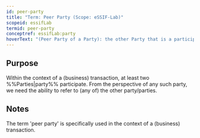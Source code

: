 ```yaml
---
id: peer-party
title: "Term: Peer Party (Scope: eSSIF-Lab)"
scopeid: essifLab
termid: peer-party
conceptref: essifLab:party
hoverText: "(Peer Party of a Party): the other Party that is a participant in a transaction of that Party."
---
```


## Purpose
<!--State the purpose(s) for which it is necessary (or at least: desirable) to define <New Term>.-->
Within the context of a (business) transaction, at least two %%Parties|party%% participate. From the perspective of any such party, we need the ability to refer to (any of) the other party/parties.

## Notes
<!--Usually, the meaning of a term will not be _exactly_ the same as that of the concept to which it refers. Often, there are slight differences in meaning, or the term may emphasize specific characteristics of the concept, so as to accommodate specific needs of the scope in which it is defined. Please describe such deviations/emphasized characteristics in this section, and which needs that helps accommodate.-->
The term 'peer party' is specifically used in the context of a (business) transaction.
